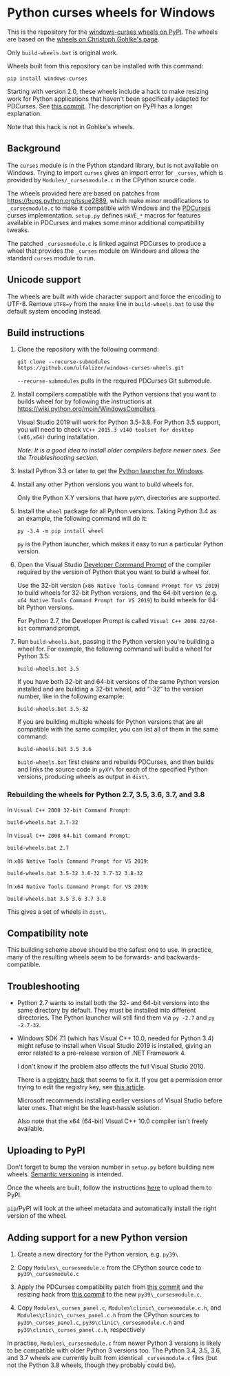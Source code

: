 Python curses wheels for Windows
================================

This is the repository for the [windows-curses wheels on
PyPI](https://pypi.org/project/windows-curses). The wheels are based on the
[wheels on Christoph Gohlke's
page](https://www.lfd.uci.edu/~gohlke/pythonlibs/#curses).

Only `build-wheels.bat` is original work.

Wheels built from this repository can be installed with this command:

    pip install windows-curses

Starting with version 2.0, these wheels include a hack to make resizing work
for Python applications that haven't been specifically adapted for PDCurses.
See [this
commit](https://github.com/zephyrproject-rtos/windows-curses/commit/30ca08bfbcb7a332228ddcde026181b2009ea0a7).
The description on PyPI has a longer explanation.

Note that this hack is not in Gohlke's wheels.

Background
----------

The `curses` module is in the Python standard library, but is not available on
Windows. Trying to import `curses` gives an import error for `_curses`, which
is provided by `Modules/_cursesmodule.c` in the CPython source code.

The wheels provided here are based on patches from
https://bugs.python.org/issue2889, which make minor modifications to
`_cursesmodule.c` to make it compatible with Windows and the
[PDCurses](https://pdcurses.sourceforge.io) curses implementation.  `setup.py`
defines `HAVE_*` macros for features available in PDCurses and makes some minor
additional compatibility tweaks.

The patched `_cursesmodule.c` is linked against PDCurses to produce a wheel
that provides the `_curses` module on Windows and allows the standard `curses`
module to run.

Unicode support
---------------

The wheels are built with wide character support and force the encoding to
UTF-8. Remove `UTF8=y` from the `nmake` line in `build-wheels.bat` to use the
default system encoding instead.

Build instructions
------------------

 1. Clone the repository with the following command:

        git clone --recurse-submodules https://github.com/ulfalizer/windows-curses-wheels.git

    `--recurse-submodules` pulls in the required PDCurses Git submodule.

 2. Install compilers compatible with the Python versions that you want to
    builds wheel for by following the instructions at
    https://wiki.python.org/moin/WindowsCompilers.

    Visual Studio 2019 will work for Python 3.5-3.8. For Python 3.5 support,
    you will need to check `VC++ 2015.3 v140 toolset for desktop (x86,x64)`
    during installation.

    *Note: It is a good idea to install older compilers before newer ones. See the Troubleshooting section.*

 3. Install Python 3.3 or later to get
    the [Python launcher for Windows](https://docs.python.org/3/using/windows.html#launcher).

 4. Install any other Python versions you want to build wheels for.

    Only the Python X.Y versions that have `pyXY\` directories are supported.

 5. Install the `wheel` package for all Python versions. Taking Python 3.4
    as an example, the following command will do it:

        py -3.4 -m pip install wheel

    `py` is the Python launcher, which makes it easy to run a particular Python
    version.

 6. Open the Visual Studio
    [Developer Command Prompt](https://docs.microsoft.com/en-us/dotnet/framework/tools/developer-command-prompt-for-vs)
    of the compiler required by the version of Python that you want to build
    a wheel for.

    Use the 32-bit version (`x86 Native Tools Command Prompt for VS 2019`) to build wheels for 32-bit
    Python versions, and the 64-bit version (e.g.
    `x64 Native Tools Command Prompt for VS 2019`) to build wheels for 64-bit Python versions.

    For Python 2.7, the Developer Prompt is called `Visual C++ 2008 32/64-bit` command prompt.

 7. Run `build-wheels.bat`, passing it the Python version you're building a
    wheel for. For example, the following command will build a wheel for
    Python 3.5:

        build-wheels.bat 3.5

    If you have both 32-bit and 64-bit versions of the same Python version
    installed and are building a 32-bit wheel, add "-32" to the version
    number, like in the following example:

        build-wheels.bat 3.5-32

    If you are building multiple wheels for Python versions that are all
    compatible with the same compiler, you can list all of them in the same
    command:

        build-wheels.bat 3.5 3.6

    `build-wheels.bat` first cleans and rebuilds PDCurses, and then builds and
    links the source code in `pyXY\` for each of the specified Python versions,
    producing wheels as output in `dist\`.

### Rebuilding the wheels for Python 2.7, 3.5, 3.6, 3.7, and 3.8

In `Visual C++ 2008 32-bit Command Prompt`:

    build-wheels.bat 2.7-32


In `Visual C++ 2008 64-bit Command Prompt`:

    build-wheels.bat 2.7


In `x86 Native Tools Command Prompt for VS 2019`:

    build-wheels.bat 3.5-32 3.6-32 3.7-32 3.8-32


In `x64 Native Tools Command Prompt for VS 2019`:

    build-wheels.bat 3.5 3.6 3.7 3.8


This gives a set of wheels in `dist\`.

Compatibility note
------------------

This building scheme above should be the safest one to use. In practice, many
of the resulting wheels seem to be forwards- and backwards-compatible.

Troubleshooting
---------------

 - Python 2.7 wants to install both the 32- and 64-bit versions into the same
   directory by default. They must be installed into different directories.
   The Python launcher will still find them via `py -2.7` and `py -2.7-32`.

 - Windows SDK 7.1 (which has Visual C++ 10.0, needed for Python 3.4) might
   refuse to install when Visual Studio 2019 is installed, giving an error
   related to a pre-release version of .NET Framework 4.

   I don't know if the problem also affects the full Visual Studio 2010.

   There is a
   [registry hack](https://stackoverflow.com/questions/31455926/windows-sdk-7-1-setup-failure)
   that seems to fix it. If you get a permission error trying to edit the registry
   key, see
   [this article](https://www.howtogeek.com/262464/how-to-gain-full-permissions-to-edit-protected-registry-keys/).

   Microsoft recommends installing earlier versions of Visual Studio before
   later ones. That might be the least-hassle solution.

   Also note that the x64 (64-bit) Visual C++ 10.0 compiler isn't freely
   available.

Uploading to PyPI
-----------------

Don't forget to bump the version number in `setup.py` before building new
wheels. [Semantic versioning](https://semver.org/) is intended.

Once the wheels are built, follow the instructions
[here](https://packaging.python.org/tutorials/distributing-packages/#uploading-your-project-to-pypi)
to upload them to PyPI.

`pip`/PyPI will look at the wheel metadata and automatically install the right
version of the wheel.

Adding support for a new Python version
---------------------------------------

1. Create a new directory for the Python version, e.g. `py39\`

2. Copy `Modules\_cursesmodule.c` from the CPython source code to `py39\_cursesmodule.c`

3. Apply the PDCurses compatibility patch from [this commit](https://github.com/zephyrproject-rtos/windows-curses/commit/b1cf4e10cecb9ba3e43766407c2ed2b138571f85) and the resizing hack from [this commit](https://github.com/zephyrproject-rtos/windows-curses/commit/30ca08bfbcb7a332228ddcde026181b2009ea0a7) to the new `py39\_cursesmodule.c`.

4. Copy `Modules\_curses_panel.c`, `Modules\clinic\_cursesmodule.c.h`, and `Modules\clinic\_curses_panel.c.h` from the CPython sources to `py39\_curses_panel.c`, `py39\clinic\_cursesmodule.c.h` and `py39\clinic\_curses_panel.c.h`, respectively

In practise, `Modules\_cursesmodule.c` from newer Python 3 versions is likely to be compatible with older Python 3 versions too. The Python 3.4, 3.5, 3.6, and 3.7 wheels are currently built from identical `_cursesmodule.c` files (but not the Python 3.8 wheels, though they probably could be).
